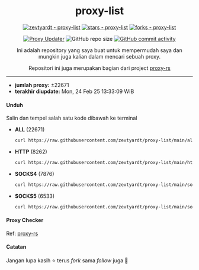 <div align="center">

# proxy-list

  [![zevtyardt - proxy-list](https://img.shields.io/static/v1?label=zevtyardt&message=proxy-list&color=blue&logo=github)](https://github.com/zevtyardt/proxy-list "Go to GitHub repo")
  [![stars - proxy-list](https://img.shields.io/github/stars/zevtyardt/proxy-list?style=social)](https://github.com/zevtyardt/proxy-list)
  [![forks - proxy-list](https://img.shields.io/github/forks/zevtyardt/proxy-list?style=social)](https://github.com/zevtyardt/proxy-list)

  [![Proxy Updater](https://github.com/zevtyardt/proxy-list/workflows/Proxy%20Updater/badge.svg)](https://github.com/zevtyardt/proxy-list/actions?query=workflow:"Proxy+Updater")
  ![GitHub repo size](https://img.shields.io/github/repo-size/zevtyardt/proxy-list)
  [![GitHub commit activity](https://img.shields.io/github/commit-activity/m/zevtyardt/proxy-list?logo=commits)](https://github.com/zevtyardt/proxy-list/commits/main)

  Ini adalah repository yang saya buat untuk mempermudah saya dan mungkin juga kalian dalam mencari sebuah proxy.

  Repositori ini juga merupakan bagian dari project [proxy-rs](https://github.com/zevtyardt/proxy.rs)


</div>

---
  - **jumlah proxy:** ±22671
  - **terakhir diupdate:** Mon, 24 Feb 25 13:33:09 WIB

#### Unduh
  Salin dan tempel salah satu kode dibawah ke terminal
  - **ALL** (22671)
    ```bash
    curl https://raw.githubusercontent.com/zevtyardt/proxy-list/main/all.txt -o all.txt
    ```
  - **HTTP** (8262)
    ```bash
    curl https://raw.githubusercontent.com/zevtyardt/proxy-list/main/http.txt -o http.txt
    ```
  - **SOCKS4** (7876)
    ```bash
    curl https://raw.githubusercontent.com/zevtyardt/proxy-list/main/socks4.txt -o socks4.txt
    ```
  - **SOCKS5** (6533)
    ```bash
    curl https://raw.githubusercontent.com/zevtyardt/proxy-list/main/socks5.txt -o socks5.txt
    ```

#### Proxy Checker
Ref:  [proxy-rs](https://github.com/zevtyardt/proxy.rs)

#### Catatan
Jangan lupa kasih ⭐ terus *fork* sama *follow* juga 🥰
